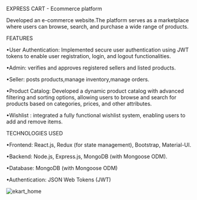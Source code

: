 EXPRESS CART - Ecommerce platform 

Developed an e-commerce website.The platform serves
as a marketplace where users can browse, search, and purchase a wide range of
products.


FEATURES

•User Authentication: Implemented secure user authentication using JWT tokens to
enable user registration, login, and logout functionalities.

•Admin: verifies and approves registered sellers and listed products.

•Seller: posts products,manage inventory,manage orders.

•Product Catalog: Developed a dynamic product catalog with advanced filtering and
sorting options, allowing users to browse and search for products based on
categories, prices, and other attributes.

•Wishlist : integrated a fully functional wishlist system, enabling users to add and
remove items.


TECHNOLOGIES USED

•Frontend: React.js, Redux (for state management), Bootstrap, Material-UI.

•Backend: Node.js, Express.js, MongoDB (with Mongoose ODM).

•Database: MongoDB (with Mongoose ODM)

•Authentication: JSON Web Tokens (JWT)


![ekart_home](https://github.com/nivedpk21/ExpressCart/assets/162270753/b490275c-1a24-4608-9f44-f82714fb3aa0)

